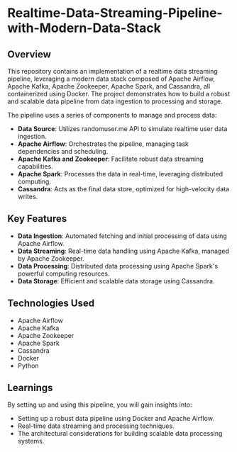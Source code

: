 # Realtime-Data-Streaming-Pipeline-with-Modern-Data-Stack

## Overview
This repository contains an implementation of a realtime data streaming pipeline, leveraging a modern data stack composed of Apache Airflow, Apache Kafka, Apache Zookeeper, Apache Spark, and Cassandra, all containerized using Docker. The project demonstrates how to build a robust and scalable data pipeline from data ingestion to processing and storage.

The pipeline uses a series of components to manage and process data:
- **Data Source**: Utilizes randomuser.me API to simulate realtime user data ingestion.
- **Apache Airflow**: Orchestrates the pipeline, managing task dependencies and scheduling.
- **Apache Kafka and Zookeeper**: Facilitate robust data streaming capabilities.
- **Apache Spark**: Processes the data in real-time, leveraging distributed computing.
- **Cassandra**: Acts as the final data store, optimized for high-velocity data writes.

## Key Features
- **Data Ingestion**: Automated fetching and initial processing of data using Apache Airflow.
- **Data Streaming**: Real-time data handling using Apache Kafka, managed by Apache Zookeeper.
- **Data Processing**: Distributed data processing using Apache Spark's powerful computing resources.
- **Data Storage**: Efficient and scalable data storage using Cassandra.

## Technologies Used
- Apache Airflow
- Apache Kafka
- Apache Zookeeper
- Apache Spark
- Cassandra
- Docker
- Python

## Learnings
By setting up and using this pipeline, you will gain insights into:
- Setting up a robust data pipeline using Docker and Apache Airflow.
- Real-time data streaming and processing techniques.
- The architectural considerations for building scalable data processing systems.



